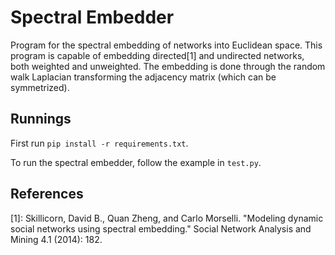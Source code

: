 # Spectral Embedder
Program for the spectral embedding of networks into Euclidean space. This program is capable of embedding directed[1] and undirected networks, both weighted and unweighted. The embedding is done through the random walk Laplacian transforming the adjacency matrix (which can be symmetrized).

## Runnings
First run `pip install -r requirements.txt`.

To run the spectral embedder, follow the example in `test.py`.

## References
[1]: Skillicorn, David B., Quan Zheng, and Carlo Morselli. "Modeling dynamic social networks using spectral embedding." Social Network Analysis and Mining 4.1 (2014): 182.